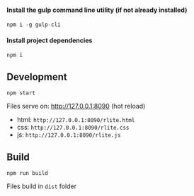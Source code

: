 #### Install the gulp command line utility (if not already installed)
`npm i -g gulp-cli`

#### Install project dependencies
`npm i`

## Development
`npm start`

Files serve on: http://127.0.0.1:8090 (hot reload)

- html: `http://127.0.0.1:8090/rlite.html`
- css: `http://127.0.0.1:8090/rlite.css`
- js: `http://127.0.0.1:8090/rlite.js`

## Build
`npm run build`

Files build in `dist` folder